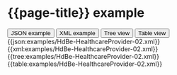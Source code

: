 # {{page-title}} example

<div>
  <div class="tab">
     <button class="tablinks active" onclick="openTab(event, 'JSON example')">JSON example</button>
     <button class="tablinks" onclick="openTab(event, 'XML example')">XML example</button>
     <button class="tablinks" onclick="openTab(event, 'Tree view')">Tree view</button>
     <button class="tablinks" onclick="openTab(event, 'Table view')">Table view</button>   
  </div>

  <div id="JSON example" class="tabcontent" style="display:block">
      {{json:examples/HdBe-HealthcareProvider-02.xml}}
  </div>
  <div id="XML example" class="tabcontent">
      {{xml:examples/HdBe-HealthcareProvider-02.xml}}
  </div>
  <div id="Tree view" class="tabcontent">
      {{tree:examples/HdBe-HealthcareProvider-02.xml}}
  </div>
  <div id="Table view" class="tabcontent">
      {{table:examples/HdBe-HealthcareProvider-02.xml}}
  </div>

</div>
